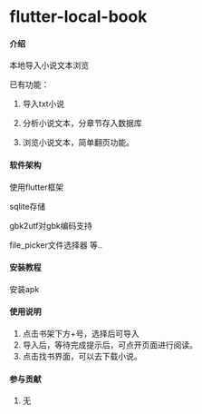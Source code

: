 # flutter-local-book

#### 介绍
本地导入小说文本浏览

已有功能：

1. 导入txt小说

2. 分析小说文本，分章节存入数据库

3. 浏览小说文本，简单翻页功能。

#### 软件架构

使用flutter框架

sqlite存储

gbk2utf对gbk编码支持

file_picker文件选择器
等..


#### 安装教程

安装apk


#### 使用说明

1.  点击书架下方+号，选择后可导入
2.  导入后，等待完成提示后，可点开页面进行阅读。
3.  点击找书界面，可以去下载小说。

#### 参与贡献

1.  无


